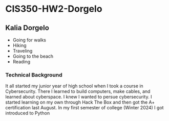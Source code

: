 # CIS350-HW2-Dorgelo
## Kalia Dorgelo
- Going for walks
- Hiking
- Traveling
- Going to the beach
- Reading
### Technical Background
It all started my junior year of high school when I took a course in Cybersecurity. There I learned to build computers, make cables, and learned about cyberspace. I knew I wanted to persue cybersecurity. I started learning on my own through Hack The Box and then got the A+ certification last August. In my first semester of college (Winter 2024) I got introduced to Python 
